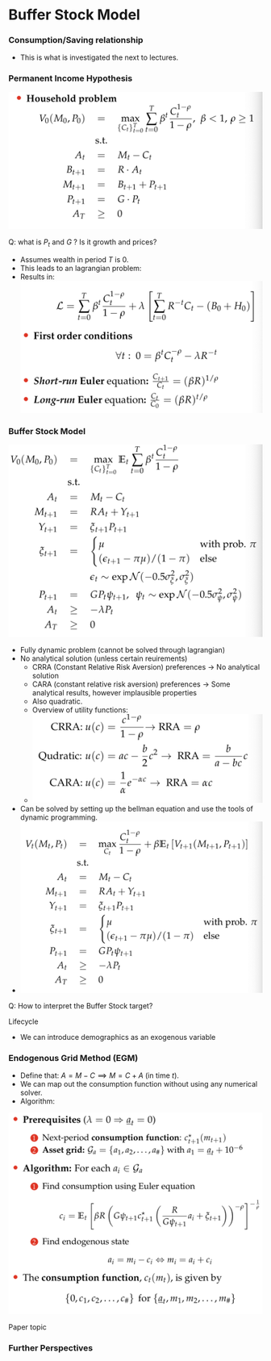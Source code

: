 # Buffer Stock Model

### Consumption/Saving relationship

- This is what is investigated the next to lectures.

### Permanent Income Hypothesis

![Household problem](assets/markdown-img-paste-20190223102342130.png)

Q: what is $P_t$ and $G$ ? Is it growth and prices?

- Assumes wealth in period $T$ is 0.
- This leads to an lagrangian problem:
- Results in: ![Lagrange static problem](assets/markdown-img-paste-20190223102813780.png)

### Buffer Stock Model

![Buffer Stock Model](assets/markdown-img-paste-20190223103257475.png)

- Fully dynamic problem (cannot be solved through lagrangian)
- No analytical solution (unless certain reuirements)
    - CRRA (Constant Relative Risk Aversion) preferences -> No analytical solution
    - CARA (constant relative risk aversion) preferences -> Some analytical results, however implausible properties
    - Also quadratic.
    - Overview of utility functions:
    - ![Utility functions](assets/markdown-img-paste-20190223103635755.png)
- Can be solved by setting up the bellman equation and use the tools of dynamic programming.
- ![Bellman equation](assets/markdown-img-paste-20190223103745645.png)

Q: How to interpret the Buffer Stock target?

Lifecycle
- We can introduce demographics as an exogenous variable

### Endogenous Grid Method (EGM)

- Define that: $A = M - C \implies M = C + A$ (in time $t$).
- We can map out the consumption function without using any numerical solver.
- Algorithm:

![Algorithm of EGM on buffer stock](assets/markdown-img-paste-20190223105558311.png)

Paper topic


### Further Perspectives
